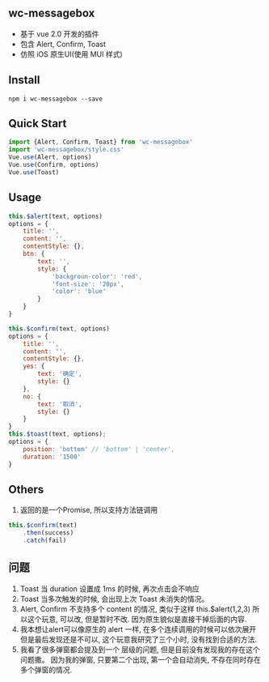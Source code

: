 ## wc-messagebox
* 基于 vue 2.0 开发的插件
* 包含 Alert, Confirm, Toast
* 仿照 iOS 原生UI(使用 MUI 样式)

## Install
```shell
npm i wc-messagebox --save
```

## Quick Start
```javascript
import {Alert, Confirm, Toast} from 'wc-messagebox'
import 'wc-messagebox/style.css'
Vue.use(Alert, options)
Vue.use(Confirm, options)
Vue.use(Toast)
```

## Usage
```javascript
this.$alert(text, options)
options = {
	title: '',
	content: '',
	contentStyle: {},
	btn: {
		text: '',
		style: {
			'backgroun-color': 'red',
			'font-size': '20px',
			'color': 'blue'
		}
	}
}

this.$confirm(text, options)
options = {
    title: '',
    content: '',
    contentStyle: {},
    yes: {
        text: '确定',
        style: {}
    },
    no: {
        text: '取消',
        style: {}
    }
}
this.$toast(text, options);
options = {
	position: 'bottom' // 'bottom' | 'center',
	duration: '1500'
}

```

## Others
1. 返回的是一个Promise, 所以支持方法链调用
```javascript
this.$confirm(text)
	.then(success)
	.catch(fail)
```

## 问题
1. Toast 当 duration 设置成 1ms 的时候, 再次点击会不响应
2. Toast 当多次触发的时候, 会出现上次 Toast 未消失的情况。
3. Alert, Confirm 不支持多个 content 的情况, 类似于这样
	this.$alert(1,2,3) 所以这个玩意, 可以改, 但是暂时不改.
	因为原生貌似是直接干掉后面的内容.
4. 我本想让alert可以像原生的 alert 一样, 在多个连续调用的时候可以依次展开
  但是最后发现还是不可以, 这个玩意我研究了三个小时, 没有找到合适的方法.
5. 我看了很多弹窗都会提及到一个 层级的问题, 但是目前没有发现我的存在这个问题撒。
  因为我的弹窗, 只要第二个出现, 第一个会自动消失, 不存在同时存在多个弹窗的情况.













